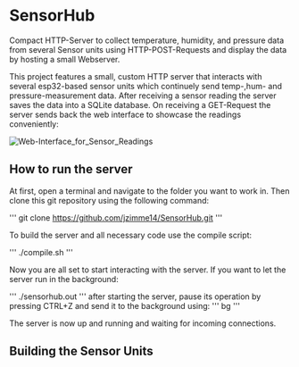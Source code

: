 # SensorHub
Compact HTTP-Server to collect temperature, humidity, and pressure data from several Sensor units using HTTP-POST-Requests and display the data by hosting a small Webserver.

This project features a small, custom HTTP server that interacts with several esp32-based sensor units which continuely send temp-,hum- and pressure-measurement data. After receiving a sensor reading the server saves the data into a SQLite database. On receiving a GET-Request the server sends back the web interface to showcase the readings conveniently: 

![Web-Interface_for_Sensor_Readings](https://github.com/jzimme14/SensorHub/assets/98842597/1b3d7661-d793-403d-96a0-4098466f9990)

## How to run the server
At first, open a terminal and navigate to the folder you want to work in. 
Then clone this git repository using the following command: 

'''
git clone https://github.com/jzimme14/SensorHub.git
'''

To build the server and all necessary code use the compile script:

'''
./compile.sh
'''

Now you are all set to start interacting with the server. If you want to let the server run in the background: 

'''
./sensorhub.out
'''
after starting the server, pause its operation by pressing CTRL+Z and send it to the background using: 
'''
bg
'''

The server is now up and running and waiting for incoming connections.

## Building the Sensor Units
